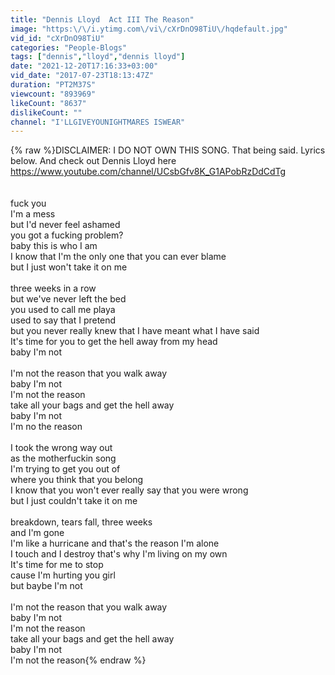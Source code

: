```yaml
---
title: "Dennis Lloyd  Act III The Reason"
image: "https:\/\/i.ytimg.com\/vi\/cXrDnO98TiU\/hqdefault.jpg"
vid_id: "cXrDnO98TiU"
categories: "People-Blogs"
tags: ["dennis","lloyd","dennis lloyd"]
date: "2021-12-20T17:16:33+03:00"
vid_date: "2017-07-23T18:13:47Z"
duration: "PT2M37S"
viewcount: "893969"
likeCount: "8637"
dislikeCount: ""
channel: "I'LLGIVEYOUNIGHTMARES ISWEAR"
---
```

{% raw %}DISCLAIMER: I DO NOT OWN THIS SONG. That being said. Lyrics below. And check out Dennis Lloyd here <br /> <a rel="nofollow" target="blank" href="https://www.youtube.com/channel/UCsbGfv8K_G1APobRzDdCdTg">https://www.youtube.com/channel/UCsbGfv8K_G1APobRzDdCdTg</a><br /><br /><br />fuck you <br />I'm a mess <br />but I'd never feel ashamed <br />you got a fucking problem? <br />baby this is who I am <br />I know that I'm the only one that you can ever blame <br />but I just won't take it on me <br /><br />three weeks in a row <br />but we've never left the bed <br />you used to call me playa <br />used to say that I pretend <br />but you never really knew that I have meant what I have said <br />It's time for you to get the hell away from my head <br />baby I'm not <br /><br />I'm not the reason that you walk away <br />baby I'm not <br />I'm not the reason <br />take all your bags and get the hell away <br />baby I'm not <br />I'm no the reason <br /><br />I took the wrong way out <br />as the motherfuckin song <br />I'm trying to get you out of <br />where you think that you belong <br />I know that you won't ever really say that you were wrong <br />but I just couldn't take it on me <br /><br />breakdown, tears fall, three weeks <br />and I'm gone <br />I'm like a hurricane and that's the reason I'm alone <br />I touch and I destroy that's why I'm living on my own <br />It's time for me to stop <br />cause I'm hurting you girl <br />but baybe I'm not <br /><br />I'm not the reason that you walk away <br />baby I'm not <br />I'm not the reason <br />take all your bags and get the hell away <br />baby I'm not <br />I'm not the reason{% endraw %}
